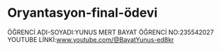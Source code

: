 # Oryantasyon-final-ödevi
ÖĞRENCİ ADI-SOYADI:YUNUS MERT BAYAT
ÖĞRENCİ NO:235542027
YOUTUBE LİNKİ:www.youtube.com/@BayatYunus-ed8kr
